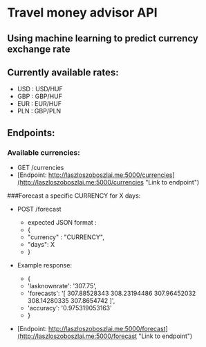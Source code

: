 # Travel money advisor API
## Using machine learning to predict currency exchange rate

## Currently available rates:
* USD : USD/HUF
* GBP : GBP/HUF
* EUR : EUR/HUF
* PLN : GBP/PLN

## Endpoints:
### Available currencies:
* GET /currencies   
* [Endpoint: http://laszloszoboszlai.me:5000/currencies](http://laszloszoboszlai.me:5000/currencies "Link to endpoint")

###Forecast a specific CURRENCY for X days:
* POST /forecast
	* expected JSON format : 
	* { 
	* "currency" : "CURRENCY",
    * "days": X
    * }
* Example response:
	* {
	 * 'lasknownrate': '307.75', 
	 * 'forecasts': '[ 307.88528343  308.23194486  307.96452032  308.14280335  307.8654742 ]', 
	 * 'accuracy': '0.975319053163'
	 * }
	
* [Endpoint: http://laszloszoboszlai.me:5000/forecast](http://laszloszoboszlai.me:5000/forecast "Link to endpoint")

